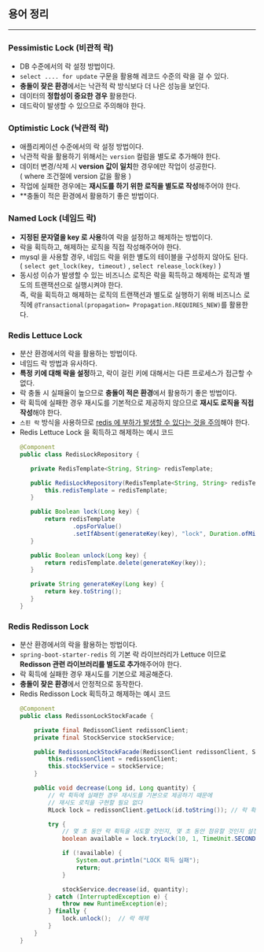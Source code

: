 ## 용어 정리

-----

### Pessimistic Lock (비관적 락)

- DB 수준에서의 락 설정 방법이다.
- `select .... for update` 구문을 활용해 레코드 수준의 락을 걸 수 있다.
- **충돌이 잦은 환경**에서는 낙관적 락 방식보다 더 나은 성능을 보인다.
- 데이터의 **정합성이 중요한 경우** 활용한다.
- 데드락이 발생할 수 있으므로 주의해야 한다.

### Optimistic Lock (낙관적 락)

- 애플리케이션 수준에서의 락 설정 방법이다.
- 낙관적 락을 활용하기 위해서는 `version` 컬럼을 별도로 추가해야 한다.
- 데이터 변경/삭제 시 **version 값이 일치**한 경우에만 작업이 성공한다. <br>
  ( where 조건절에 version 값을 활용 )
- 작업에 실패한 경우에는 **재시도를 하기 위한 로직을 별도로 작성**해주어야 한다.
- **충돌이 적은 환경에서 활용하기 좋은 방법이다.

### Named Lock (네임드 락)

- **지정된 문자열을 key 로 사용**하여 락을 설정하고 해제하는 방법이다.
- 락을 획득하고, 해제하는 로직을 직접 작성해주어야 한다.
- mysql 을 사용할 경우, 네임드 락을 위한 별도의 테이블을 구성하지 않아도 된다. <br>
  ( `select get_lock(key, timeout)` , `select release_lock(key)` )
- 동시성 이슈가 발생할 수 있는 비즈니스 로직은 락을 획득하고 해제하는 로직과 별도의 트랜잭션으로 실행시켜야 한다. <br>
  즉, 락을 획득하고 해제하는 로직의 트랜잭션과 별도로 실행하기 위해 비즈니스 로직에 `@Transactional(propagation= Propagation.REQUIRES_NEW)`를 활용한다.

### Redis Lettuce Lock

- 분산 환경에서의 락을 활용하는 방법이다.
- 네임드 락 방법과 유사하다.
- **특정 키에 대해 락을 설정**하고, 락이 걸린 키에 대해서는 다른 프로세스가 접근할 수 없다.
- 락 충돌 시 실패율이 높으므로 **충돌이 적은 환경**에서 활용하기 좋은 방법이다.
- 락 획득에 실패한 경우 재시도를 기본적으로 제공하지 않으므로 **재시도 로직을 직접 작성**해야 한다.
- `스핀 락` 방식을 사용하므로 <u>redis 에 부하가 발생할 수 있다는 것을 주의</u>해야 한다.
- Redis Lettuce Lock 을 획득하고 해제하는 예시 코드 
     ```java
    @Component
    public class RedisLockRepository {
    
        private RedisTemplate<String, String> redisTemplate;
    
        public RedisLockRepository(RedisTemplate<String, String> redisTemplate) {
            this.redisTemplate = redisTemplate;
        }
    
        public Boolean lock(Long key) {
            return redisTemplate
                    .opsForValue()
                    .setIfAbsent(generateKey(key), "lock", Duration.ofMillis(3000));
        }
    
        public Boolean unlock(Long key) {
            return redisTemplate.delete(generateKey(key));
        }
    
        private String generateKey(Long key) {
            return key.toString();
        }
    }
    ```


### Redis Redisson Lock

- 분산 환경에서의 락을 활용하는 방법이다.
- `spring-boot-starter-redis` 의 기본 락 라이브러리가 Lettuce 이므로 **Redisson 관련 라이브러리를 별도로 추가**해주어야 한다.
- 락 획득에 실패한 경우 재시도를 기본으로 제공해준다.
- **충돌이 잦은 환경**에서 안정적으로 동작한다.
- Redis Redisson Lock 획득하고 해제하는 예시 코드
    ```java
    @Component
    public class RedissonLockStockFacade {
    
        private final RedissonClient redissonClient;
        private final StockService stockService;
    
        public RedissonLockStockFacade(RedissonClient redissonClient, StockService stockService) {
            this.redissonClient = redissonClient;
            this.stockService = stockService;
        }
    
        public void decrease(Long id, Long quantity) {
            // 락 획득에 실패한 경우 재시도를 기본으로 제공하기 때문에
            // 재시도 로직을 구현할 필요 없다
            RLock lock = redissonClient.getLock(id.toString()); // 락 획득
    
            try {
                // 몇 초 동안 락 획득을 시도할 것인지, 몇 초 동안 점유할 것인지 설정
                boolean available = lock.tryLock(10, 1, TimeUnit.SECONDS);
    
                if (!available) {
                    System.out.println("LOCK 획득 실패");
                    return;
                }
    
                stockService.decrease(id, quantity);
            } catch (InterruptedException e) {
                throw new RuntimeException(e);
            } finally {
                lock.unlock();  // 락 해제
            }
        }
    }        
    ```